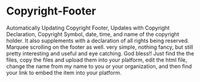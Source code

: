# Copyright-Footer
Automatically Updating Copyright Footer, Updates with Copyright Declaration, Copyright Symbol, date, time, and name of the copyright holder. It also supplements with a declaration of all rights being reserved. Marquee scrolling on the footer as well. very simple, nothing fancy, but still pretty interesting and useful and eye catching. God bless!! 
Just find the the files, copy the files and upload them into your platform, edit the html file, change the name from my name to you or your organization, and then find your link to embed the item into your platform. 
